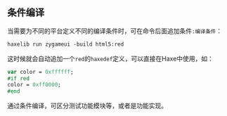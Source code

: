 ## 条件编译

当需要为不同的平台定义不同的编译条件时，可在命令后面追加条件`:编译条件`：

```haxe
haxelib run zygameui -build html5:red
```

这时候就会自动追加一个`red`的`haxedef`定义，可以直接在Haxe中使用，如：

```haxe
var color = 0xffffff;
#if red
color = 0xff0000;
#end
```

通过条件编译，可区分测试功能模块等，或者是功能实现。

